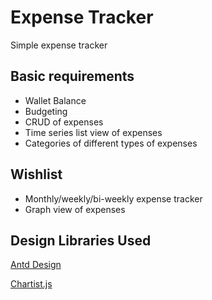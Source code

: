 # Expense Tracker

Simple expense tracker

## Basic requirements

- Wallet Balance
- Budgeting
- CRUD of expenses
- Time series list view of expenses
- Categories of different types of expenses

## Wishlist

- Monthly/weekly/bi-weekly expense tracker
- Graph view of expenses

## Design Libraries Used

[Antd Design](https://ant.design/components/overview/)

[Chartist.js](https://gionkunz.github.io/chartist-js/index.html)
